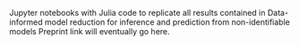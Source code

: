 Jupyter notebooks with Julia code to replicate all results contained in Data-informed model reduction for inference and prediction from non-identifiable models
Preprint link will eventually go here.
